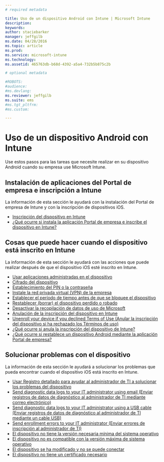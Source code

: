 ```yaml
---
# required metadata

title: Uso de un dispositivo Android con Intune | Microsoft Intune
description:
keywords:
author: staciebarker
manager: jeffgilb
ms.date: 04/28/2016
ms.topic: article
ms.prod:
ms.service: microsoft-intune
ms.technology:
ms.assetid: 465763db-b68d-4392-a5a4-732b5b875c2b

# optional metadata

#ROBOTS:
#audience:
#ms.devlang:
ms.reviewer: jeffgilb
ms.suite: ems
#ms.tgt_pltfrm:
#ms.custom:

---
```



# Uso de un dispositivo Android con Intune

Use estos pasos para las tareas que necesite realizar en su dispositivo Android cuando su empresa use Microsoft Intune.

## Instalación de aplicaciones del Portal de empresa e inscripción a Intune

La información de esta sección le ayudará con la instalación del Portal de empresa de Intune y con la inscripción de dispositivos iOS.

- [Inscripción del dispositivo en Intune](enroll-your-device-in-Intune-android.md)</br>
- [¿Qué ocurre si instala la aplicación Portal de empresa e inscribe el dispositivo en Intune?](what-happens-if-you-install-the-company-portal-app-and-enroll-your-device-in-intune-android.md)

## Cosas que puede hacer cuando el dispositivo está inscrito en Intune

La información de esta sección le ayudará con las acciones que puede realizar después de que el dispositivo iOS esté inscrito en Intune.

- [Usar aplicaciones administradas en el dispositivo](use-managed-apps-on-your-device-android.md)</br>
- [Cifrado del dispositivo](encrypt-your-device-android.md)</br>
- [Establecimiento del PIN o la contraseña](set-your-pin-or-password-android.md)</br>
- [Instale la red privada virtual (VPN) de la empresa](install-your-companys-virtual-private-network-VPN-android.md)</br>
- [Establecer el período de tiempo antes de que se bloquee el dispositivo](set-the-amount-of-time-before-your-device-is-locked-android.md)</br>
- [Restablecer (borrar) el dispositivo perdido o robado](reset-erase-your-lost-or-stolen-device-android.md)</br>
- [Desactivar la recopilación de datos de uso de Microsoft](turn-off-microsoft-usage-data-collection-android.md)</br>
- [Anulación de la inscripción del dispositivo en Intune](unenroll-your-device-from-intune-android.md)</br>
- [Unenroll your device if you declined Terms of Use (Anular la inscripción del dispositivo si ha rechazado los Términos de uso)](unenroll-your-device-from-intune-if-you-declined-terms-of-use-android.md)</br>
- [¿Qué ocurre si anula la inscripción del dispositivo de Intune?](what-happens-if-you-unenroll-your-device-from-intune-android.md)</br>
- [¿Qué ocurre si restablece un dispositivo Android mediante la aplicación Portal de empresa?](what-happens-if-you-reset-your-device-using-the-company-portal-android.md)

## Solucionar problemas con el dispositivo

La información de esta sección le ayudará a solucionar los problemas que pueda encontrar cuando el dispositivo iOS está inscrito en Intune.

- [Usar Registro detallado para ayudar al administrador de TI a solucionar los problemas del dispositivo](use-verbose-logging-to-help-your-it-administrator-fix-device-issues-android.md)</br>
- [Send diagnostic data logs to your IT administrator using email (Enviar registros de datos de diagnóstico al administrador de TI mediante correo electrónico)](send-diagnostic-data-logs-to-your-it-administrator-using-email-android.md)</br>
- [Send diagnostic data logs to your IT administrator using a USB cable (Enviar registros de datos de diagnóstico al administrador de TI mediante un cable USB)](send-diagnostic-data-logs-to-your-it-administrator-using-a-usb-cable-android.md)</br>
- [Send enrollment errors to your IT administrator (Enviar errores de inscripción al administrador de TI)](send-enrollment-errors-to-your-it-administrator-android.md)</br>
- [El dispositivo no tiene la versión necesaria mínima del sistema operativo](device-doesnt-have-the-required-minimum-operating-system-version-android.md)</br>
- [El dispositivo no es compatible con la versión máxima de sistema operativo](device-doesnt-comply-with-maximum-operating-system-version-android.md)</br>
- [El dispositivo se ha modificado y no se puede conectar](your-device-is-rooted-and-you-cant-connect-android.md)</br>
- [El dispositivo no tiene un certificado necesario](your-device-is-missing-a-required-certificate-android.md)</br>




<!--HONumber=May16_HO3-->


